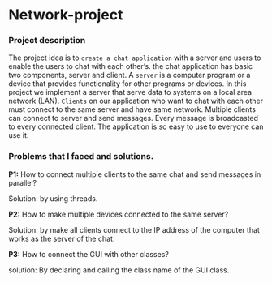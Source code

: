 # Network-project
### Project description
The project idea is to `create a chat application` with a server and users to enable the users to chat with each other’s. the chat application has basic two components, server and client. A `server` is a computer program or a device that provides functionality for other programs or devices. In this project we implement a server that serve data to systems on a local area network (LAN). `Clients` on our application who want to chat with each other must connect to the same server and have same network.  Multiple clients can connect to server and send messages. Every message is broadcasted to every connected client. The application is so easy to use to everyone can use it. 


### Problems that I faced and solutions.
**P1:** How to connect multiple clients to the same chat and send messages in parallel?

Solution: by using threads.

**P2:** How to make multiple devices connected to the same server?

Solution: by make all clients connect to the IP address of the computer that works as the server of the chat.

**P3:** How to connect the GUI with other classes?

solution: By declaring and calling the class name of the GUI class.

